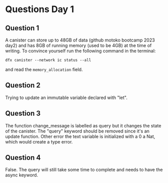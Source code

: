 # Questions Day 1

## Question 1
A canister can store up to 48GB of data (github motoko bootcamp 2023 day2) and has 8GB of running memory (used to be 4GB) at the time of writing.
To convince yourself run the following command in the terminal:
```
dfx canister --network ic status --all
```
and read the `memory_allocation` field.

## Question 2
Trying to update an immutable variable declared with "let".

## Question 3
The function change_message is labelled as query but it changes the state of the canister. The "query" keyword should be removed since it's an update function. 
Other error the text variable is initialized with a 0 a Nat, which would create a type error.

## Question 4
False. The query will still take some time to complete and needs to have the async keyword.
